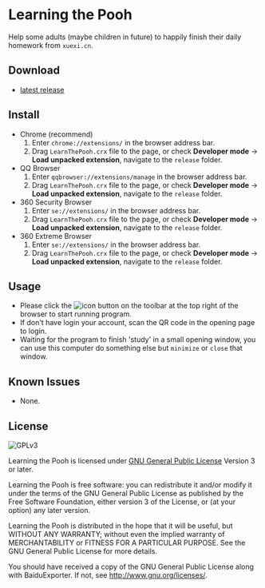 # Learning the Pooh
Help some adults (maybe children in future) to happily finish their daily homework from `xuexi.cn`.

## Download
* [latest release](https://github.com/CN1984/LearningThePooh/releases)

## Install
* Chrome (recommend)
  1. Enter `chrome://extensions/` in the browser address bar.
  2. Drag `LearnThePooh.crx` file to the page, or check **Developer mode** -> **Load unpacked extension**, navigate to the `release` folder.
* QQ Browser
  1. Enter `qqbrowser://extensions/manage` in the browser address bar.
  2. Drag `LearnThePooh.crx` file to the page, or check **Developer mode** -> **Load unpacked extension**, navigate to the `release` folder.
* 360 Security Browser
  1. Enter `se://extensions/` in the browser address bar.
  2. Drag `LearnThePooh.crx` file to the page, or check **Developer mode** -> **Load unpacked extension**, navigate to the `release` folder.
* 360 Extreme Browser
  1. Enter `se://extensions/` in the browser address bar.
  2. Drag `LearnThePooh.crx` file to the page, or check **Developer mode** -> **Load unpacked extension**, navigate to the `release` folder.

## Usage
* Please click the ![icon](https://github.com/CN1984/LearningThePooh/raw/master/release/img/16.png) button on the toolbar at the top right of the browser to start running program.
* If don't have login your account, scan the QR code in the opening page to login.
* Waiting for the program to finish 'study' in a small opening window, you can use this computer do something else but `minimize` or `close` that window.

## Known Issues
* None.

## License
![GPLv3](https://www.gnu.org/graphics/gplv3-127x51.png)

Learning the Pooh is licensed under [GNU General Public License](https://www.gnu.org/licenses/gpl.html) Version 3 or later.

Learning the Pooh is free software: you can redistribute it and/or modify it under the terms of the GNU General Public License as published by the Free Software Foundation, either version 3 of the License, or (at your option) any later version.

Learning the Pooh is distributed in the hope that it will be useful, but WITHOUT ANY WARRANTY; without even the implied warranty of MERCHANTABILITY or FITNESS FOR A PARTICULAR PURPOSE.  See the GNU General Public License for more details.

You should have received a copy of the GNU General Public License along with BaiduExporter.  If not, see <http://www.gnu.org/licenses/>.
